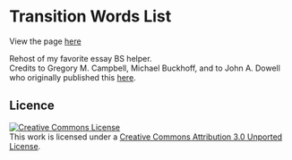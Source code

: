 # Transition Words List
View the page [here](https://geoff-b.github.io/transition-words/)

Rehost of my favorite essay BS helper.  
Credits to  Gregory M. Campbell, Michael Buckhoff, and to John A. Dowell who originally published this [here](https://msu.edu/~jdowell/135/transw.html).
 
 ## Licence
 <a rel="license" href="http://creativecommons.org/licenses/by/3.0/"><img alt="Creative Commons License" style="border-width:0" src="https://i.creativecommons.org/l/by/3.0/88x31.png" /></a><br />This work is licensed under a <a rel="license" href="http://creativecommons.org/licenses/by/3.0/">Creative Commons Attribution 3.0 Unported License</a>.
